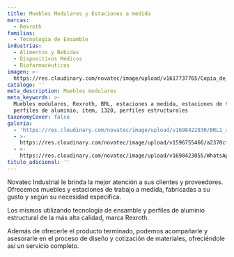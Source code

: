 ```yaml
---
title: Muebles Modulares y Estaciones a medida
marcas:
  - Rexroth
familias:
  - Tecnología de Ensamble
industrias:
  - Alimentos y Bebidas
  - Dispositivos Médicos
  - Biofarmacéuticos
imagen: >-
  https://res.cloudinary.com/novatec/image/upload/v1617737765/Copia_de_Dise%C3%B1o_sin_t%C3%ADtulo_51_nv8usm.png
catalogo: ''
meta_description: Muebles modulares
meta_keywords: >-
  Muebles modulares, Rexroth, BRL, estaciones a medida, estaciones de trabajo,
  perfiles de aluminio, item, 1320, perfiles estructurales
taxonomyCover: false
galeria:
  - 'https://res.cloudinary.com/novatec/image/upload/v1698422830/BRL1_agxwmt.png'
  - >-
    https://res.cloudinary.com/novatec/image/upload/v1596755466/a2370cf8-dec9-4da0-a707-418694ca1785_t3qhcw.jpg
  - >-
    https://res.cloudinary.com/novatec/image/upload/v1698423055/WhatsApp_Image_2023-02-17_at_09.32.21_hnn3nd.jpg
titulo_adicional: ''
---
```


Novatec Industrial le brinda la mejor atención a sus clientes y proveedores. Ofrecemos muebles y estaciones de trabajo a medida, fabricadas a su gusto y según su necesidad específica.

Los mismos utilizando tecnología de ensamble y perfiles de aluminio estructural de la más alta calidad, marca Rexroth.

Además de ofrecerle el producto terminado, podemos acompañarle y asesorarle en el proceso de diseño y cotización de materiales, ofreciéndole así un servicio completo.
